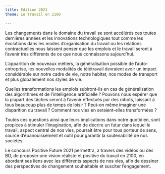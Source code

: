 ```yaml
---
title: Edition 2021
theme: Le travail en 2100

---
```

Les changements dans le domaine du travail se sont accélérés ces toutes dernières années et les innovations technologiques tout comme les évolutions dans les modes d’organisation du travail ou les relations contractuelles nous laissent penser que les emplois et le travail seront à l’avenir très différents de ce que nous connaissons aujourd’hui.

L’apparition de nouveaux métiers, la généralisation possible de l’auto-entreprise, les nouvelles modalités de télétravail devraient avoir un impact considérable sur notre cadre de vie, notre habitat, nos modes de transport et plus globalement nos styles de vie.

Quelles transformations les emplois subiront-ils en cas de généralisation des algorithmes et de l’intelligence artificielle ? Pouvons nous espérer que la plupart des tâches seront à l’avenir effectués par des robots, laissant à tous beaucoup plus de temps de loisir ? Peut-on même imaginer une disparition du travail ? Comment nos vies en seraient-elles transformées ?

Toutes ces questions ainsi que leurs implications dans notre quotidien, sont propices à stimuler l’imagination, afin de décrire un futur dans lequel le travail, aspect central de nos vies, pourrait être pour tous porteur de sens, source d’épanouissement et outil pour garantir la soutenabilité de nos sociétés.

Le concours Positive Future 2021 permettra, à travers des vidéos ou des BD, de proposer une vision réaliste et positive du travail en 2100, en abordant ses liens avec les différents aspects de nos vies, afin de dessiner des perspectives de changement souhaitable et susciter l’engagement.